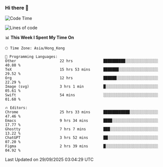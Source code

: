 ### Hi there 👋

<!--
**nicehiro/nicehiro** is a ✨ _special_ ✨ repository because its `README.md` (this file) appears on your GitHub profile.

Here are some ideas to get you started:

- 🔭 I’m currently working on ...
- 🌱 I’m currently learning ...
- 👯 I’m looking to collaborate on ...
- 🤔 I’m looking for help with ...
- 💬 Ask me about ...
- 📫 How to reach me: ...
- 😄 Pronouns: ...
- ⚡ Fun fact: ...
-->

<!--START_SECTION:waka-->
![Code Time](http://img.shields.io/badge/Code%20Time-1%2C111%20hrs%2013%20mins-blue)

![Lines of code](https://img.shields.io/badge/From%20Hello%20World%20I%27ve%20Written-1.9%20million%20lines%20of%20code-blue)

📊 **This Week I Spent My Time On** 

```text
🕑︎ Time Zone: Asia/Hong_Kong

💬 Programming Languages: 
Other                    22 hrs              ██████████░░░░░░░░░░░░░░░   40.88 % 
TeX                      15 hrs 53 mins      ███████░░░░░░░░░░░░░░░░░░   29.52 % 
Org                      12 hrs              ██████░░░░░░░░░░░░░░░░░░░   22.29 % 
Image (svg)              3 hrs 1 min         █░░░░░░░░░░░░░░░░░░░░░░░░   05.61 % 
Swift                    54 mins             ░░░░░░░░░░░░░░░░░░░░░░░░░   01.68 % 

🔥 Editors: 
Chrome                   25 hrs 33 mins      ████████████░░░░░░░░░░░░░   47.46 % 
Emacs                    9 hrs 34 mins       ████░░░░░░░░░░░░░░░░░░░░░   17.77 % 
Ghostty                  7 hrs 7 mins        ███░░░░░░░░░░░░░░░░░░░░░░   13.22 % 
ChatGPT                  3 hrs 52 mins       ██░░░░░░░░░░░░░░░░░░░░░░░   07.20 % 
Figma                    2 hrs 39 mins       █░░░░░░░░░░░░░░░░░░░░░░░░   04.92 % 
```


 Last Updated on 29/09/2025 03:04:29 UTC
<!--END_SECTION:waka-->

